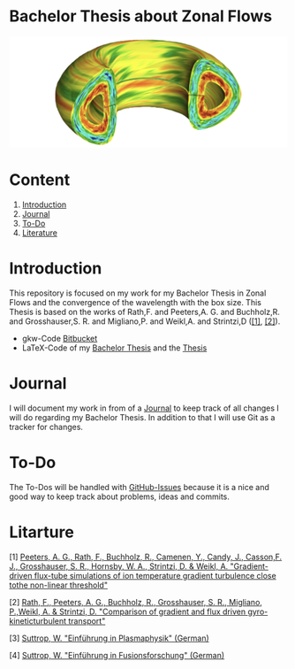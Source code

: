 # Bachelor Thesis about Zonal Flows
![alt text](/bachelorthesis/Pictures/Zonal_Flow.PNG)

# Content

1. [Introduction](#introduction)
2. [Journal](journal/JOURNAL.md)
3. [To-Do](#to-do)
4. [Literature](#litarture)

# Introduction 
This repository is focused on my work for my Bachelor Thesis in Zonal Flows and the convergence of the wavelength with the box size. This Thesis is based on the works of Rath,F. and Peeters,A. G. and Buchholz,R. and Grosshauser,S. R. and Migliano,P. and Weikl,A. and Strintzi,D ([[1]](https://doi.org/10.1063/1.4952621), [[2]](https://doi.org/10.1063/1.4961231)).

* gkw-Code [Bitbucket](https://bitbucket.org/gkw/gkw/wiki/Home)
* LaTeX-Code of my [Bachelor Thesis](/bachelorthesis) and the [Thesis](/bachelorthesis/ZonalFlow.pdf)

# Journal
I will document my work in from of a [Journal](journal/JOURNAL.md) to keep track of all changes I will do regarding my Bachelor Thesis. In addition to that I will use Git as a tracker for changes.


# To-Do
The To-Dos will be handled with [GitHub-Issues](https://github.com/ManeLippert/Bachelorthesis-ZonalFlows/issues) because it is a nice and good way to keep track about problems, ideas and commits.

# Litarture
[1] [Peeters, A. G., Rath, F., Buchholz, R., Camenen, Y., Candy, J., Casson,F. J., Grosshauser, S. R., Hornsby, W. A., Strintzi, D. & Weikl, A. "Gradient-driven flux-tube simulations of ion temperature gradient turbulence close tothe non-linear threshold"](/literature/Peeters%2C%20Rath%2C%20Buchholz%20-%20Gradient-driven%20flux-tube%20simulations%20of%20ion%20temperature%20gradient%20turbulence%20close%20to%20the%20non-linear%20threshold%20(Paper%2C%202016).pdf)

[2] [Rath, F., Peeters, A. G., Buchholz, R., Grosshauser, S. R., Migliano, P.,Weikl, A. & Strintzi, D. "Comparison of gradient and flux driven gyro-kineticturbulent transport"](/literature/Peeters%2C%20Rath%2C%20Buchholz%20-%20Comparison%20of%20gradient%20and%20flux%20driven%20gyro-%0Akinetic%20turbulent%20transport%20(Paper%2C%202016).pdf)

[3] [Suttrop, W. "Einführung in Plasmaphysik" (German)](/literature/Suttrop%20-%20Einfuehrung%20in%20Plasmaphysik/EinfuehrungPlasma.md)

[4] [Suttrop, W. "Einführung in Fusionsforschung" (German)](/literature/Suttrop%20-%20Einfuehrung%20in%20Fusionsforschung/EinfuehrungFusion.md)

